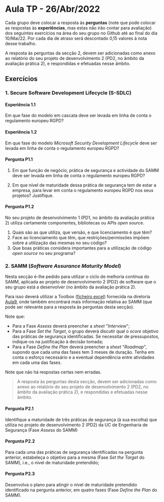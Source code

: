 # Aula TP - 26/Abr/2022

Cada grupo deve colocar a resposta às **perguntas** (note que pode colocar as respostas às **experiências**, mas estas não irão contar para avaliação) dos seguintes exercícios na área do seu grupo no Github até ao final do dia 10/Mai/22. Por cada dia de atraso será descontado 0,15 valores à nota desse trabalho.

A resposta às perguntas da secção 2, devem ser adicionadas como anexo ao relatório do seu projeto de desenvolvimento 2 (PD2, no âmbito da avaliação prática 2), e respondidas e efetuadas nesse âmbito.

## Exercícios

### 1. Secure Software Development Lifecycle (S-SDLC)

#### Experiência 1.1

Em que fase do modelo em cascata deve ser levada em linha de conta o regulamento europeu RGPD?

#### Experiência 1.2

Em que fase do modelo _Microsoft Security Development Lifecycle_ deve ser levada em linha de conta o regulamento europeu RGPD?

#### Pergunta P1.1

1. Em que função de negócio, prática de segurança e actividade do SAMM deve ser levada em linha de conta o regulamento europeu RGPD?

2. Em que nível de maturidade dessa prática de segurança tem de estar a empresa, para levar em conta o regulamento europeu RGPD nos seus projetos? Justifique.

#### Pergunta P1.2

No seu projeto de desenvolvimento 1 (PD1, no âmbito da avaliação prática 2) utiliza certamente componentes, bibliotecas ou APIs _open source_.

1. Quais são as que utiliza, que versão, e que licenciamento é que têm?
2. Face ao licenciamento que têm, que restrições/permissões impõem sobre a utilização das mesmas no seu código?
3. Que boas práticas considera importantes para a utilização de código _open source_ no seu programa?

### 2. SAMM (_Software Assurance Maturity Model_)

Nesta secção é-lhe pedido para utilizar o ciclo de melhoria contínua do SAMM, aplicada ao projeto de desenvolvimento 2 (PD2) de software que o seu grupo está a desenvolver (no âmbito da avaliação prática 2).

Para isso deverá utilizar a Toolbox ([ficheiro excel](Aula9/SAMM/SAMM_Assessment_Toolbox_v1.5_FINAL.xlsx)) fornecida na diretoria [Aula9](Aula9/SAMM), onde também encontrará mais informação relativa ao SAMM (que pode ser relevante para a resposta às perguntas desta secção).

Note que:

+ Para a Fase _Assess_ deverá preencher a _sheet_ "_Interview_";
+ Para a Fase _Set the Target_, o grupo deverá discutir qual o  _score_ objetivo das práticas de segurança identificadas. Se necessitar de pressupostos, indique-os na justificação à decisão tomada;
+ Para a Fase _Define the Plan_ deverá preencher a _sheet_ "_Roadmap_", supondo que cada uma das fases tem 3 meses de duração. Tenha em conta o esforço necessário e a eventual dependência entre atividades em cada uma das fases.

Note que não há respostas certas nem erradas.

> A resposta às perguntas desta secção, devem ser adicionadas como anexo ao relatório do seu projeto de desenvolvimento 2 (PD2, no âmbito da avaliação prática 2), e respondidas e efetuadas nesse âmbito.

#### Pergunta P2.1

Identifique a maturidade de três práticas de segurança (à sua escolha) que utiliza no projeto de desenvolvimento 2 (PD2) da UC de Engenharia de Segurança (Fase _Assess_ do SAMM)

#### Pergunta P2.2

Para cada uma das práticas de segurança identificadas na pergunta anterior, estabeleça o objetivo para a mesma (Fase _Set the Target_ do SAMM), i.e., o nível de maturidade pretendido;

#### Pergunta P2.3

Desenvolva o plano para atingir o nível de maturidade pretendido identificado na pergunta anterior, em quatro fases (Fase _Define the Plan_ do SAMM).